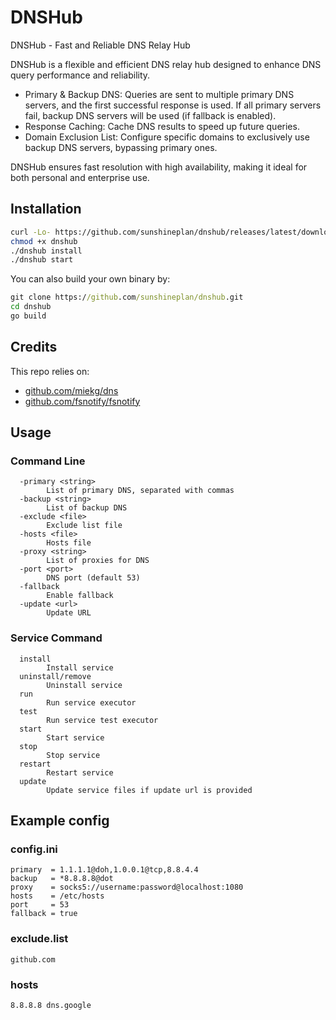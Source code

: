 # DNSHub

DNSHub - Fast and Reliable DNS Relay Hub

DNSHub is a flexible and efficient DNS relay hub designed to enhance DNS query performance and reliability.

- Primary & Backup DNS: Queries are sent to multiple primary DNS servers, and the first successful response is used. If all primary servers fail, backup DNS servers will be used (if fallback is enabled).
- Response Caching: Cache DNS results to speed up future queries.
- Domain Exclusion List: Configure specific domains to exclusively use backup DNS servers, bypassing primary ones.

DNSHub ensures fast resolution with high availability, making it ideal for both personal and enterprise use.

## Installation

```bash
curl -Lo- https://github.com/sunshineplan/dnshub/releases/latest/download/release-linux.tar.gz | tar zxC .
chmod +x dnshub
./dnshub install
./dnshub start
```
You can also build your own binary by:
```cmd
git clone https://github.com/sunshineplan/dnshub.git
cd dnshub
go build
```

## Credits

This repo relies on:

  * [github.com/miekg/dns](https://github.com/miekg/dns)
  * [github.com/fsnotify/fsnotify](https://github.com/fsnotify/fsnotify)

## Usage

### Command Line

```
  -primary <string>
    	List of primary DNS, separated with commas
  -backup <string>
    	List of backup DNS
  -exclude <file>
    	Exclude list file
  -hosts <file>
    	Hosts file
  -proxy <string>
    	List of proxies for DNS
  -port <port>
    	DNS port (default 53)
  -fallback
    	Enable fallback
  -update <url>
    	Update URL
```

### Service Command

```
  install
    	Install service
  uninstall/remove
    	Uninstall service
  run
    	Run service executor
  test
    	Run service test executor	
  start
    	Start service
  stop
    	Stop service
  restart
    	Restart service
  update
    	Update service files if update url is provided
```

## Example config

### config.ini

```
primary  = 1.1.1.1@doh,1.0.0.1@tcp,8.8.4.4
backup   = *8.8.8.8@dot
proxy    = socks5://username:password@localhost:1080
hosts    = /etc/hosts
port     = 53
fallback = true
```

### exclude.list

```
github.com
```

### hosts

```
8.8.8.8 dns.google
```
